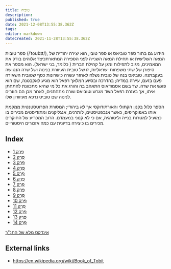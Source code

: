 ```yaml
---
title: טוביה
description: 
published: true
date: 2021-12-08T13:55:38.362Z
tags: 
editor: markdown
dateCreated: 2021-11-28T13:55:38.362Z
---
```


ספר טובית (/ˈtoʊbɪt/), הידוע גם בתור ספר טוביאס או ספר טובי, הוא יצירה יהודית של המאה השלישית או תחילת המאה השנייה לפני הספירה המתארת ​​כיצד אלוהים בודק את המאמינים, מגיב לתפילות ומגן על קהילת הברית ( כלומר, בני ישראל). הוא מספר את סיפורן של שתי משפחות ישראליות, זו של טובית העיוורת בנינוה ושל שרה הנטושה בעקבתנה. טוביאס בנה של טובית נשלח לאחזר עשרה כישרונות כסף שטובית השאירה פעם בזעם, עיירה במדיה; בהדרכה ובסיוע המלאך רפאל הוא מגיע לאקבטנה, שם הוא פוגש את שרה. שד בשם אסמודאוס התאהב בה והורג את כל מי שהיא מתכוונת להתחתן איתו, אך בעזרת רפאל השד מגרש וטוביאס ושרה מתחתנים, לאחר מכן הם חוזרים לנינוה שם טוביט נרפא מעיוורון שלו.

הספר כלול בקנון הקתולי והאורתודוקסי אך לא ביהודי; המסורת הפרוטסטנטית ממקמת אותו באפוקריפים, כאשר אנבפטיסטים, לותרנים, אנגליקנים ומתודיסטים מכירים בו כמועיל למטרות בנייה וליטורגיה, אם כי לא קנוני במעמדם. הרוב המכריע של החוקרים מכירים בו כיצירה בדיונית עם כמה אזכורים היסטוריים. 

## Index

- [פֶּרֶק 1](/he/Bible/Tobit/1)
- [פֶּרֶק 2](/he/Bible/Tobit/2)
- [פֶּרֶק 3](/he/Bible/Tobit/3)
- [פֶּרֶק 4](/he/Bible/Tobit/4)
- [פֶּרֶק 5](/he/Bible/Tobit/5)
- [פֶּרֶק 6](/he/Bible/Tobit/6)
- [פֶּרֶק 7](/he/Bible/Tobit/7)
- [פֶּרֶק 8](/he/Bible/Tobit/8)
- [פֶּרֶק 9](/he/Bible/Tobit/9)
- [פֶּרֶק 10](/he/Bible/Tobit/10)
- [פֶּרֶק 11](/he/Bible/Tobit/11)
- [פֶּרֶק 12](/he/Bible/Tobit/12)
- [פֶּרֶק 13](/he/Bible/Tobit/13)
- [פֶּרֶק 14](/he/Bible/Tobit/14)



[אינדקס מלא של התנ"ך](/he/index/bible)


## External links

- https://en.wikipedia.org/wiki/Book_of_Tobit